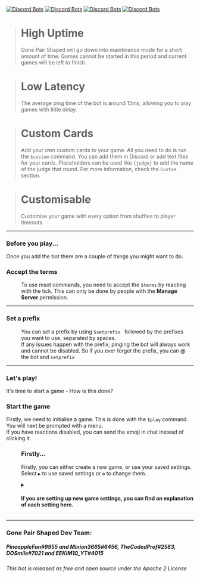 [![Discord Bots](https://top.gg/api/widget/status/679361555732627476.svg?noavatar=true)](https://discord.gg/bPaNnxe)
[![Discord Bots](https://top.gg/api/widget/servers/679361555732627476.svg?noavatar=true)](https://discordapp.com/oauth2/authorize?client_id=679361555732627476&scope=bot&permissions=130048)
[![Discord Bots](https://top.gg/api/widget/upvotes/679361555732627476.svg?noavatar=true)](https://top.gg/bot/679361555732627476/vote)
[![Discord Bots](https://top.gg/api/widget/lib/679361555732627476.svg?noavatar=true)](https://discordpy.readthedocs.io/en/latest/)

> **High Uptime** 
> ====
> Gone Pair Shaped will go down into maintinance mode for a short amount of time. Games cannot be started in this period 
> and current games will be left to finish.


> **Low Latency** 
> ====
> The average ping time of the bot is around 15ms, allowing you to play games with little delay.


> **Custom Cards** 
> ====
> Add your own custom cards to your game. All you need to do is run the `$custom` command. You can add them in Discord or add text files for your cards. Placeholders can be used like `{judge}` to add the name of the judge that round. For more information, check the `Custom` section.


> **Customisable** 
> ====
> Customise your game with every option from shuffles to player timeouts.

<hr>

### Before you play...
Once you add the bot there are a couple of things you might want to do.

<dl>
  <dt><h3>Accept the terms</h3></dt>
  <dd>To use msot commands, you need to accept the <code>$terms</code> by reacting with the tick. This can only be done by people with the <b>Manage Server</b> permission.</dd>
  <hr>
  <dt><h3>Set a prefix</h3></dt>
  <dd>You can set a prefix by using <code>$setprefix </code> followed by the prefixes you want to use, separated by spaces.<br>
  If any issues happen with the prefix, pinging the bot will always work and cannot be disabled. So if you ever forget the prefix, you can @ the bot and <code>setprefix</code></dd>
</dl>

<hr>

### Let's play!
It's time to start a game - How is this done?

<dl>
  <dt>
    <h3>
      Start the game
    </h3>
    <p>
      Firstly, we need to initialise a game. This is done with the <code>$play</code> command.<br>
      You will next be prompted with a menu.<br>
      If you have reactions disabled, you can send the emoji in chat instead of clicking it.
    </p>
  </dt>
  <dd>
    <h3>
      Firstly...
    </h3>
    <p>
      Firstly, you can either create a new game, or use your saved settings.
      Select <code>▶️</code> to use saved settings or <code>⚙️</code> to change them.
    </p>
    <details>
      <summary>
        <h4>If you are setting up new game settings, you can find an explanation of each setting here. </h4>
      </summary>
      <code>▶️</code> - Play | Starts the game with the options you have inputted.<br>
      <code>🛑</code> - Maximum rounds | Sets the amount of rounds to end after.<br>
      <code>🏁</code> - Points to win | Sets the amount of points needed to win.<br>
      <code>🗃️</code> - Packs | Lets you select the packs you will use.<br>
      <hr><br>
      <b>Additional Caregories</b>
      <br><br>
      <details>
        <summary><code>🃏</code> - Card settings</summary><br>
        <code>📝</code> - Sets the number of write your own cards in the deck.<br>
        <code>📁</code> - Sets the amount of the cards in your hand.<br>
        <code>➡️</code> - Sets the amount of times you can shuffle in the game.<br>
      </details>
      <br>
      <details>
        <summary><code>👨‍💻</code> - Player settings</summary><br>
        <code>👥</code> - Maximum players | Sets the maximun players in a game.<br>
        <code>🔳</code> - Blacklist | Sets the players which cannot join a game.<br>
        <code>🌗</code> - Use whilelist | Changes the blacklist into a blacklist.<br>
        <code>🗣️</code> - Anonymous mode | Hides the leaderboard and winner of each round.<br>
        <code>🧠</code> - Train bots | Enables or disables AI training in a game.<br>
      </details>
      <br>
      <details>
        <summary>`⏰` - Timing settings</summary><br>
        <code>⏱️</code> - Judge time | The time the judge has to pick a winner.<br>
        <code>⏳</code> - Between round time | Sets the time to wait in between rounds.<br>
        <code>🕒</code> - Player time | Sets the time you have to pick a card.<br>
      </details>
      <br>
      <hr>
          <code>💾</code> - Saves your currently inputted settings if you have the <code>Manage Server</code>.<br>
          <code>⏹️</code> - Closes the menu.<br>
    </details>
  </dd>
</dl>

<hr>

### Gone Pair Shaped Dev Team:
##### *PineappleFan#9955 and Minion3665#6456, TheCodedProf#2583, DOSmile#7021 and EEKIM10_YT#4015*

*This bot is released as free and open source under the Apache 2 License*
